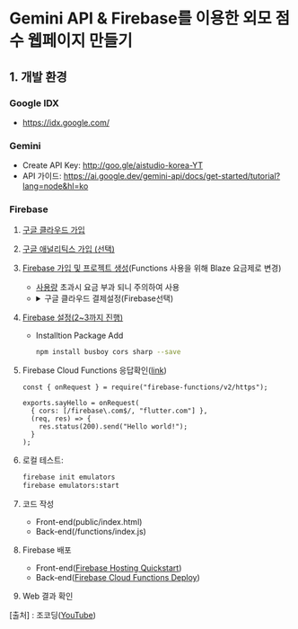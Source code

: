 # Gemini API & Firebase를 이용한 외모 점수 웹페이지 만들기


## 1. 개발 환경

### Google IDX
- https://idx.google.com/


### Gemini
- Create API Key: http://goo.gle/aistudio-korea-YT
- API 가이드: https://ai.google.dev/gemini-api/docs/get-started/tutorial?lang=node&hl=ko

### Firebase
1. [구글 클라우드 가입](https://cloud.google.com/?hl=ko)
2. [구글 애널리틱스 가입 (선택)](https://analytics.google.com/analytics/web/?pli=1#/)
3. [Firebase 가입 및 프로젝트 생성](https://firebase.google.com/)(Functions 사용을 위해 Blaze 요금제로 변경)
   - [사용량](https://firebase.google.com/pricing?hl=ko) 초과시 요금 부과 되니 주의하여 사용
   - <details>
        <summary>구글 클라우드 결제설정(Firebase선택)</summary>
        <img src="https://github.com/user-attachments/assets/2e556a93-1ab4-48b9-8b4d-e61a7b7004c9">
    </details>   
4. [Firebase 설정(2~3까지 진행)](https://firebase.google.com/docs/functions/get-started?hl=ko&_gl=1*pqsuxx*_up*MQ&gen=2nd#set-up-your-environment-and-the-firebase-cli)
    - Installtion Package Add
      ```sh
      npm install busboy cors sharp --save
      ```
5. Firebase Cloud Functions 응답확인([link](https://firebase.google.com/docs/functions/http-events?hl=ko&gen=2nd#node.js))
      ```
      const { onRequest } = require("firebase-functions/v2/https");
      
      exports.sayHello = onRequest(
        { cors: [/firebase\.com$/, "flutter.com"] },
        (req, res) => {
          res.status(200).send("Hello world!");
        }
      );
      ```
6. 로컬 테스트:
    ```sh
    firebase init emulators
    firebase emulators:start
    ```
7. 코드 작성
    - Front-end(public/index.html)
    - Back-end(/functions/index.js)
      
8. Firebase 배포
   - Front-end([Firebase Hosting Quickstart](https://firebase.google.com/docs/hosting/quickstart?_gl=1*10e86in*_up*MQ))
   - Back-end([Firebase Cloud Functions Deploy](https://firebase.google.com/docs/functions/get-started?hl=ko&gen=2nd#deploy-functions-to-a-production-environment))

9. Web 결과 확인

[출처] : 조코딩([YouTube](https://www.youtube.com/live/ltm6r3dZ4Ag?si=fobWLaFzT5TBY6s5))
